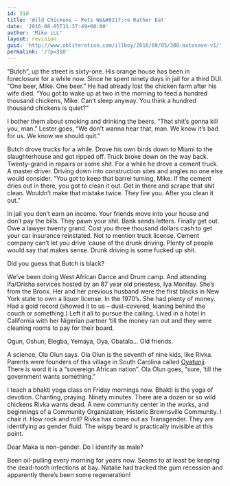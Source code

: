 ```yaml
---
id: 310
title: 'Wild Chickens – Pets We&#8217;re Rather Eat'
date: '2016-08-05T11:37:49+00:00'
author: 'Mike iLL'
layout: revision
guid: 'http://www.obliteration.com/illboy/2016/08/05/308-autosave-v1/'
permalink: '/?p=310'
---
```


“Butch”, up the street is sixty-one. His orange house has been in foreclosure for a while now. Since he spent ninety days in jail for a third DUI. “One beer, Mike. One beer.” He had already lost the chicken farm after his wife died. “You got to wake up at two in the morning to feed a hundred thousand chickens, Mike. Can’t sleep anyway. You think a hundred thousand chickens is quiet?”

I bother them about smoking and drinking the beers. “That shit’s gonna kill you, man.” Lester goes, “We don't wanna hear that, man. We know it’s bad for us. We know we should quit.”

Butch drove trucks for a while. Drove his own birds down to Miami to the slaughterhouse and got ripped off. Truck broke down on the way back. Twenty-grand in repairs or some shit. For a while he drove a cement truck. A master driver. Driving down into construction sites and angles no one else would consider. “You got to keep that barrel turning, Mike. If the cement dries out in there, you got to clean it out. Get in there and scrape that shit clean. Wouldn’t make that mistake twice. They fire you. After you clean it out.”

In jail you don’t earn an income. Your friends move into your house and don’t pay the bills. They pawn your shit. Bank sends letters. Finally get out. Owe a lawyer twenty grand. Cost you three thousand dollars cash to get your car insurance reinstated. Not to mention truck license. Cement company can’t let you drive ‘cause of the drunk driving. Plenty of people would say that makes sense. Drunk driving is some fucked up shit.

Did you guess that Butch is black?

We’ve been doing West African Dance and Drum camp. And attending Ifa/Orisha services hosted by an 87 year old priestess, Iya Monifay. She’s from the Bronx. Her and her previous husband were the first blacks in New York state to own a liquor license. In the 1970’s. She had plenty of money. Had a gold record (showed it to us – dust-covered, leaning behind the couch or something.) Left it all to pursue the calling. Lived in a hotel in California with her Nigerian partner ‘till the money ran out and they were cleaning rooms to pay for their board.

Ogun, Oshun, Elegba, Yemaya, Oya, Obatala… Old friends.

A science, Ola Olun says. Ola Olun is the seventh of nine kids, like Rivka. Parents were founders of this village in South Carolina called <a href="http://www.oyotunji.org/">Oyatunji</a>. There is word it is a “sovereign African nation”. Ola Olun goes, “sure, ‘till the government wants something.”

I teach a bhakti yoga class on Friday mornings now. Bhakti is the yoga of devotion. Chanting, praying. Ninety minutes. There are a dozen or so wild chickens Rivka wants dead. A new community center in the works, and beginnings of a Community Organization, Historic Brownsville Community. I chair it. How rock and roll? Rivka has come out as Transgender. They are identifying as gender fluid. The wispy beard is practically invisible at this point.

Dear Maka is non-gender. Do I identify as male?

Been oil-pulling every morning for years now. Seems to at least be keeping the dead-tooth infections at bay. Natalie had tracked the gum recession and apparently there’s been some regeneration!